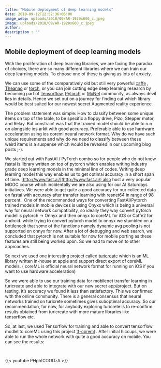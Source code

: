 ```yaml
---
title: "Mobile deployment of deep learning models"
date: 2018-09-12T12:52:36+06:00
image_webp: uploads/2018/09/AR-1920x600_c.jpeg
image: uploads/2018/09/AR-1920x600_c.jpeg
author: 
description : ""
---
```



Mobile deployment of deep learning models
-----------------------------------------


With the proliferation of deep learning libraries, we are facing the paradox of choices, there are so many different libraries where we can train our deep learning models. To choose one of these is giving us lots of anxiety.

We can use some of the comparatively old but still very powerful [caffe](http://caffe.berkeleyvision.org/) , [Theanao](https://github.com/Theano/Theano) or [torch](http://torch.ch/), or you can join cutting edge deep learning research by becoming part of [Tensorflow](https://www.tensorflow.org/), [Pytorch](https://github.com/pytorch/pytorch) or [MxNet](https://mxnet.apache.org/) community, as always devil lies in details. Hence we set out on a journey for finding out which library would be best suited for our newest secret Augmented reality experience.

The problem statement was simple: How to classify between some unique items on top of the table, to be specific a floppy drive, Pizo, Stepper motor, and Relay. But constraint was that the trained model should be able to run on alongside ios arkit with good accuracy. Preferable able to use hardware acceleration using ios coreml neural network format. Why do we have such unique requirements and why do we need to classify between these weird items is a suspense which would be revealed in our upcoming blog posts ;-).

We started out with FastAI / PyTorch combo so for people who do not know fastai is library written on top of pytorch which enables writing industry grade deep learning models in the minimal line of codes. Writing deep learning model this way enables us to get optimal accuracy in a short span of time. [http://www.fast.ai/](http://www.fast.ai/) also host a very popular MOOC course which incidentally we are also using for our AI Saturdays initiatives. We were able to get quite a good accuracy for our collected data on fastai with accuracy after transfer learning with resnet64 in range of 98 percent.  One of the recommended ways for converting FastAI/Pytorch trained models in mobile devices is using Onyxx which is being a universal way for neural network compatibility, so ideally they way convert pytorch model is pytorch -> Onnyx and then onnyx to coreML for iOS or Caffe2 for android. while trying to convert pytorch model to onnyx we stumbled on a bottleneck that some of the functions namely dynamic avg pooling is not supported on onnyx for now. After a lot of debugging and web search, we concluded that pytorch is not suitable for now for mobile porting as these features are still being worked upon. So we had to move on to other approaches.

So next we used one interesting project called [turicreate](https://github.com/apple/turicreate) which is an ML library written in-house at apple and support direct export of coreML models. ( coreML is official neural network format for running on iOS if you want to use hardware acceleration)

So we were able to use our training data for mobilenet transfer learning in turicreate and able to integrate with our new secret app/project. But on testing, it’s accuracy we found it less than satisfactory. This we confirmed with the online community. There is a general consensus that neural networks trained on turicrete sometimes gives suboptimal accuracy. So our recommendation, for now, for anybody exploring turicrete is to re-confirm results obtained from turicreate with more mature libraries like tensorflow etc.

So, at last, we used Tensorflow for training and able to convert tensorflow modlel to coreML using this project [tf-coreml](https://github.com/tf-coreml/tf-coreml) . After initial hiccups, we were able to run the whole network with quite a good accuracy on mobile. You can see the results:

&nbsp;
&nbsp;

{{< youtube PHphtCOODzA >}}

&nbsp;
&nbsp;